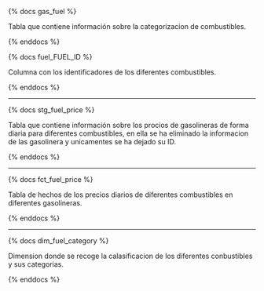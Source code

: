 {% docs gas_fuel %}

Tabla que contiene información sobre la categorizacion de combustibles.

{% enddocs %}

{% docs fuel_FUEL_ID %}

Columna con los identificadores de los diferentes combustibles.

{% enddocs %}

-------------------------------------------
{% docs stg_fuel_price %}

Tabla que contiene información sobre los procios de gasolineras
de forma diaria para diferentes combustibles, en ella se ha eliminado la 
informacion de las gasolinera y unicamentes se ha dejado su ID.

{% enddocs %}

----------------------------------------------
{% docs fct_fuel_price %}

Tabla de hechos de los precios diarios de diferentes combustibles en diferentes gasolineras.

{% enddocs %}

----------------------------------------------
{% docs dim_fuel_category %}

Dimension donde se recoge la calasificacion de los diferentes conbustibles y sus categorias.

{% enddocs %}